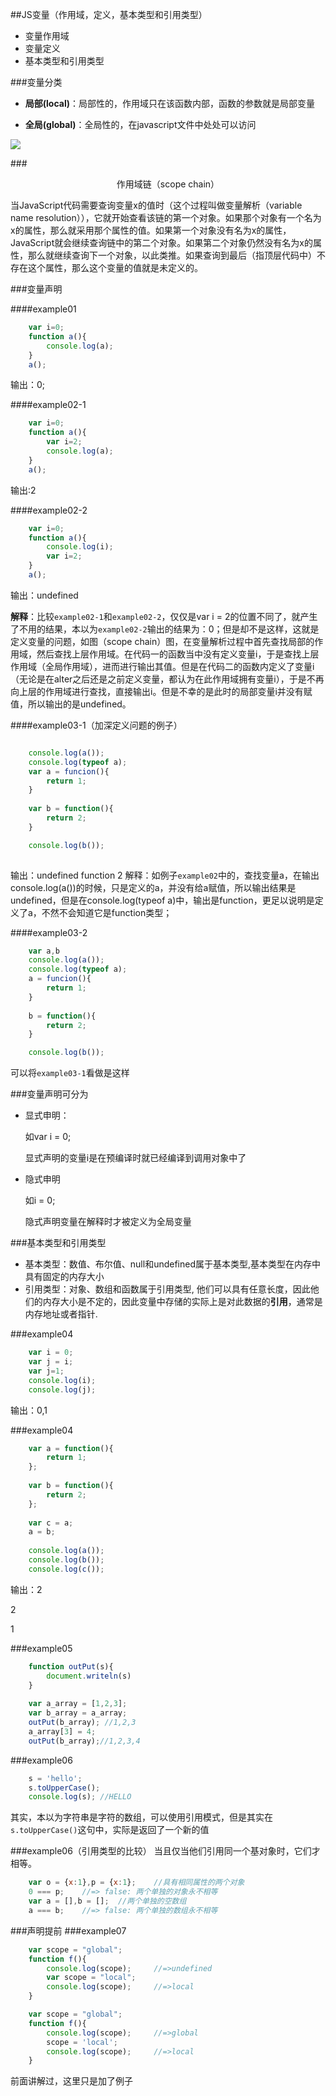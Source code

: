 ##JS变量（作用域，定义，基本类型和引用类型）

- 变量作用域
- 变量定义
- 基本类型和引用类型


###变量分类
- **局部(local)**：局部性的，作用域只在该函数内部，函数的参数就是局部变量

- **全局(global)**：全局性的，在javascript文件中处处可以访问


![](http://t100.qpic.cn/mblogpic/220b807af85c27c8ade2/2000)
		
###<div style="text-align:center">作用域链（scope chain）</div>

当JavaScript代码需要查询变量x的值时（这个过程叫做变量解析（variable name resolution）），它就开始查看该链的第一个对象。如果那个对象有一个名为x的属性，那么就采用那个属性的值。如果第一个对象没有名为x的属性，JavaScript就会继续查询链中的第二个对象。如果第二个对象仍然没有名为x的属性，那么就继续查询下一个对象，以此类推。如果查询到最后（指顶层代码中）不存在这个属性，那么这个变量的值就是未定义的。


###变量声明

####example01

```javaScript
	var i=0;
	function a(){
		console.log(a);
	}
	a();
```
输出：0;

####example02-1
```javaScript
	var i=0;
	function a(){
		var i=2;
		console.log(a);
	}
	a();
```
输出:2

####example02-2
```javaScript
	var i=0;
	function a(){
		console.log(i);
		var i=2;
	}
	a();
```
输出：undefined

**解释**：比较`example02-1`和`example02-2`，仅仅是var i = 2的位置不同了，就产生了不用的结果，本以为`example02-2`输出的结果为：0；但是却不是这样，这就是定义变量的问题，如图（scope chain）图，在变量解析过程中首先查找局部的作用域，然后查找上层作用域。在代码一的函数当中没有定义变量i，于是查找上层作用域（全局作用域），进而进行输出其值。但是在代码二的函数内定义了变量i（无论是在alter之后还是之前定义变量，都认为在此作用域拥有变量i），于是不再向上层的作用域进行查找，直接输出i。但是不幸的是此时的局部变量i并没有赋值，所以输出的是undefined。

####example03-1（加深定义问题的例子）
```javaScript

	console.log(a());
	console.log(typeof a);
	var a = funcion(){
		return 1;
	}
	
	var b = function(){
		return 2;
	}

	console.log(b());
	
```
输出：undefined
function
2
解释：如例子`example02`中的，查找变量a，在输出console.log(a())的时候，只是定义的a，并没有给a赋值，所以输出结果是undefined，但是在console.log(typeof a)中，输出是function，更足以说明是定义了a，不然不会知道它是function类型；

####example03-2
```javaScript
	var a,b
	console.log(a());
	console.log(typeof a);
	a = funcion(){
		return 1;
	}
	
	b = function(){
		return 2;
	}

	console.log(b());

```
可以将`example03-1`看做是这样

###变量声明可分为
- 显式申明：
	
	如var i = 0;
	
	显式声明的变量i是在预编译时就已经编译到调用对象中了

- 隐式申明

	如i = 0;

	隐式声明变量在解释时才被定义为全局变量
	
###基本类型和引用类型
- 基本类型：数值、布尔值、null和undefined属于基本类型,基本类型在内存中具有固定的内存大小
- 引用类型：对象、数组和函数属于引用类型, 他们可以具有任意长度，因此他们的内存大小是不定的，因此变量中存储的实际上是对此数据的**引用**，通常是内存地址或者指针.

###example04
```javaScript
	var i = 0;
	var j = i;
	var j=1;
	console.log(i);
	console.log(j);
```
输出：0,1

###example04
```javaScript
	var a = function(){
    	return 1;
	};
	
	var b = function(){
	    return 2;
	};
	
	var c = a;
	a = b;
	
	console.log(a());
	console.log(b());
	console.log(c());

```
输出：2

2

1


###example05

```javaScript
	function outPut(s){ 
		document.writeln(s) 
	} 
	
	var a_array = [1,2,3]; 
	var b_array = a_array; 
	outPut(b_array); //1,2,3 
	a_array[3] = 4; 
	outPut(b_array);//1,2,3,4 

```
###example06
```javaScript
	s = 'hello';
	s.toUpperCase();
	console.log(s);	//HELLO
```
其实，本以为字符串是字符的数组，可以使用引用模式，但是其实在`s.toUpperCase()`这句中，实际是返回了一个新的值

###example06（引用类型的比较）
	当且仅当他们引用同一个基对象时，它们才相等。

```javaScript
	var o = {x:1},p = {x:1};	//具有相同属性的两个对象
	0 === p;	//=> false: 两个单独的对象永不相等
	var a = [],b = [];	//两个单独的空数组
	a === b;	//=> false: 两个单独的数组永不相等
```

###声明提前
###example07

```javaScript
	var scope = "global";
	function f(){
		console.log(scope);		//=>undefined
		var scope = "local";	
		console.log(scope);		//=>local
	}

```


```javaScript
	var scope = "global";
	function f(){
		console.log(scope);		//=>global
		scope = 'local';
		console.log(scope);		//=>local
	}

```

前面讲解过，这里只是加了例子
